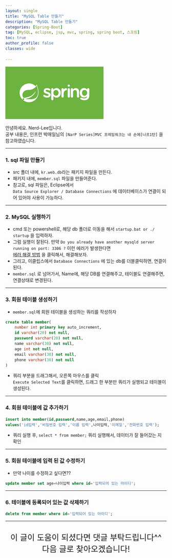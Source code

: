 ```yaml
---
layout: single
title: "MySQL Table 만들기"
description: "MySQL Table 만들기"
categories: [Spring-Boot]
tag: [MySQL, eclipse, jsp, mvc, spring, spring boot, 스프링]
toc: true
author_profile: false
classes: wide

---
```


![](/assets/img/etc/javaspring.png)

안녕하세요. Nerd-Lee입니다.<br>
공부 내용은, 인프런 박매일님의
`[NarP Series]MVC 프레임워크는 내 손에[나프1탄]` 을 참고하였습니다.

---

### 1. sql 파일 만들기

- src 폴더 내에, `kr.web.db`라는 패키지 파일을 만든다.
- 패키지 내에, `member.sql` 파일을 만들어준다.
- 참고로, sql 파일은, Eclipse에서<br>
`Data Source Explorer / Database Connections` 에 데이터베이스가 연결이 되어 있어야 사용이 가능하다.

---

### 2. MySQL 실행하기

- cmd 또는 powershell로, 해당 db 폴더로 이동을 해서 `startup.bat or ./ startup` 을 입력하자.
- 그럼 실행이 잘된다. 만약 `Do you already have another mysqld server running on port: 3306 ?` 이런 에러가 발생한다면<br>
[에러 해결 방법](/error/0006) 을 클릭해서, 해결해보자.
- 그리고, 이클립스에서 `Database Connections` 에 있는 db를 더블클릭하면, 연결이 된다.
- `member.sql` 로 넘어가서, Name에, 해당 DB를 연결해주고, 테이블도 연결해주면, 연결상태로 변경된다.

---

### 3. 회원 테이블 생성하기

- `member.sql`에 회원 테이블을 생성하는 쿼리를 작성하자

```sql
create table member(
	number int primary key auto_increment,
	id varchar(20) not null,
	password varchar(20) not null,
	name varchar(30) not null,
	age int not null,
	email varchar(30) not null,
	phone varchar(30) not null
)
```

- 쿼리 부분을 드래그해서, 오른쪽 마우스를 클릭<br>
`Execute Selected Text`를 클릭하면, 드래그 한 부분만 쿼리가 실행되고 테이블이 생성된다.

---

### 4. 회원 테이블에 값 추가하기

```sql
insert into member(id,password,name,age,email,phone)
values('id입력','비밀번호 입력','이름 입력',나이입력,'이메일','전화번호 입력');
```
- 쿼리 실행 후, `select * from member;` 쿼리 실행해서, 데이터가 잘 들어갔는 지 확인

---

### 5. 회원 테이블에 입력 된 값 수정하기

- 만약 나이를 수정하고 싶다면??

```sql
update member set age=나이입력 where id='입력되어 있는 아이디';
```

---

### 6. 테이블에 등록되어 있는 값 삭제하기

```sql
delete from member where id='입력되어 있는 아이디';
```

---

<br>

<div style="font-size:25px; text-align:center">
이 글이 도움이 되셨다면 댓글 부탁드립니다^^<br>
다음 글로 찾아오겠습니다!

</div>
